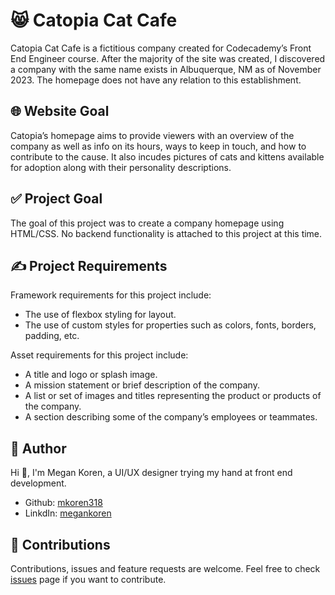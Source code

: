 # 😸 Catopia Cat Cafe
Catopia Cat Cafe is a fictitious company created for Codecademy’s Front End Engineer course. After the majority of the site was created, I discovered a company with the same name exists in Albuquerque, NM as of November 2023. The homepage does not have any relation to this establishment.  

## 🌐 Website Goal
Catopia’s homepage aims to provide viewers with an overview of the company as well as info on its hours, ways to keep in touch, and how to contribute to the cause. It also incudes pictures of cats and kittens available for adoption along with their personality descriptions.

## ✅ Project Goal
The goal of this project was to create a company homepage using HTML/CSS. No backend functionality is attached to this project at this time. 

## ✍️ Project Requirements
Framework requirements for this project include:
- The use of flexbox styling for layout.
- The use of custom styles for properties such as colors, fonts, borders, padding, etc.

Asset requirements for this project include:
- A title and logo or splash image.
- A mission statement or brief description of the company.
- A list or set of images and titles representing the product or products of the company.
- A section describing some of the company’s employees or teammates.

## 👩 Author
Hi 👋, I'm Megan Koren, a UI/UX designer trying my hand at front end development.
- Github: [mkoren318](https://github.com/mkoren318)
- LinkdIn: [megankoren](https://www.linkedin.com/in/megankoren/)

## 🤝 Contributions
Contributions, issues and feature requests are welcome.
Feel free to check [issues](https://github.com/mkoren318/Catopia/issues) page if you want to contribute.

